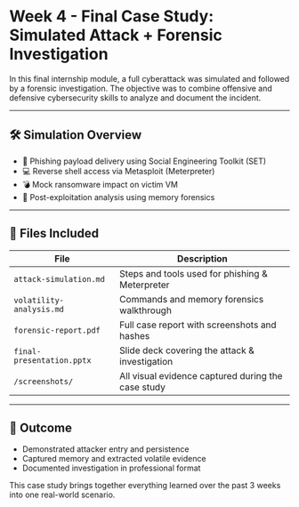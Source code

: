 # Week 4 - Final Case Study: Simulated Attack + Forensic Investigation

In this final internship module, a full cyberattack was simulated and followed by a forensic investigation. The objective was to combine offensive and defensive cybersecurity skills to analyze and document the incident.

---

## 🛠 Simulation Overview

- 📧 Phishing payload delivery using Social Engineering Toolkit (SET)
- 💻 Reverse shell access via Metasploit (Meterpreter)
- 💣 Mock ransomware impact on victim VM
- 🧠 Post-exploitation analysis using memory forensics

---

## 📂 Files Included

| File | Description |
|------|-------------|
| `attack-simulation.md` | Steps and tools used for phishing & Meterpreter |
| `volatility-analysis.md` | Commands and memory forensics walkthrough |
| `forensic-report.pdf` | Full case report with screenshots and hashes |
| `final-presentation.pptx` | Slide deck covering the attack & investigation |
| `/screenshots/` | All visual evidence captured during the case study |

---

## 🧠 Outcome

- Demonstrated attacker entry and persistence
- Captured memory and extracted volatile evidence
- Documented investigation in professional format

This case study brings together everything learned over the past 3 weeks into one real-world scenario.
